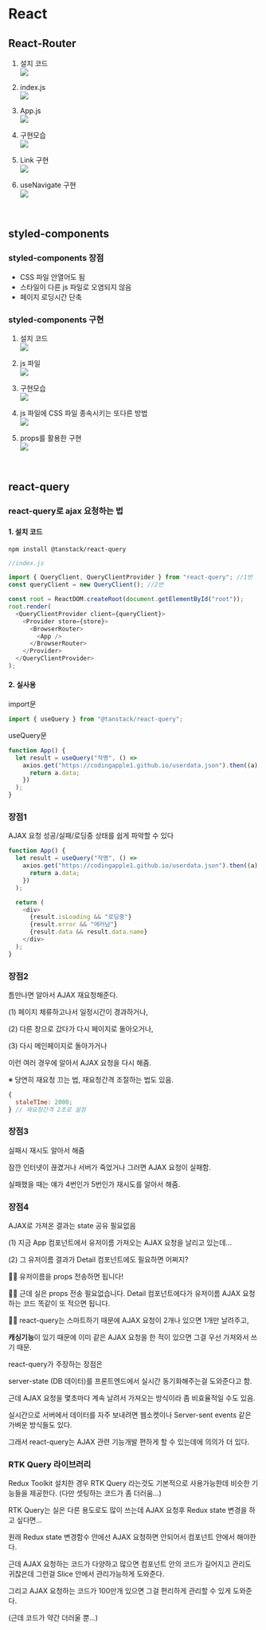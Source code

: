 # React

## React-Router

1. 설치 코드  
   ![](./img/캡처1.PNG)

2. index.js  
   ![](./img/캡처2.PNG)

3. App.js  
   ![](./img/캡처3.PNG)

4. 구현모습  
   ![](./img/캡처4.PNG)

5. Link 구현  
   ![](./img/캡처5.PNG)

6. useNavigate 구현  
   ![](./img/캡처6.PNG)

<br />

## styled-components

### styled-components 장점

- CSS 파일 안열어도 됨
- 스타일이 다른 js 파일로 오염되지 않음
- 페이지 로딩시간 단축

### styled-components 구현

1. 설치 코드  
   ![](./img/styled-components1.JPG)

2. js 파일  
   ![](./img/styled-components2.JPG)

3. 구현모습  
   ![](./img/styled-components3.JPG)

4. js 파일에 CSS 파일 종속시키는 또다른 방법  
   ![](./img/styled-components4.JPG)

5. props를 활용한 구현  
   ![](./img/styled-components5.JPG)

<br />

## react-query

### react-query로 ajax 요청하는 법

#### 1. 설치 코드

```
npm install @tanstack/react-query
```

```javascript
//index.js

import { QueryClient, QueryClientProvider } from "react-query"; //1번
const queryClient = new QueryClient(); //2번

const root = ReactDOM.createRoot(document.getElementById("root"));
root.render(
  <QueryClientProvider client={queryClient}>
    <Provider store={store}>
      <BrowserRouter>
        <App />
      </BrowserRouter>
    </Provider>
  </QueryClientProvider>
);
```

#### 2. 실사용

import문

```javascript
import { useQuery } from "@tanstack/react-query";
```

useQuery문

```javascript
function App() {
  let result = useQuery("작명", () =>
    axios.get("https://codingapple1.github.io/userdata.json").then((a) => {
      return a.data;
    })
  );
}
```

### 장점1

AJAX 요청 성공/실패/로딩중 상태를 쉽게 파악할 수 있다

```javascript
function App() {
  let result = useQuery("작명", () =>
    axios.get("https://codingapple1.github.io/userdata.json").then((a) => {
      return a.data;
    })
  );

  return (
    <div>
      {result.isLoading && "로딩중"}
      {result.error && "에러남"}
      {result.data && result.data.name}
    </div>
  );
}
```

### 장점2

틈만나면 알아서 AJAX 재요청해준다.

(1) 페이지 체류하고나서 일정시간이 경과하거나,

(2) 다른 창으로 갔다가 다시 페이지로 돌아오거나,

(3) 다시 메인페이지로 돌아가거나

이런 여러 경우에 알아서 AJAX 요청을 다시 해줌.

※ 당연히 재요청 끄는 법, 재요청간격 조절하는 법도 있음.

```javascript
{
  staleTIme: 2000;
} // 재요청간격 2초로 설정
```

### 장점3

실패시 재시도 알아서 해줌

잠깐 인터넷이 끊겼거나 서버가 죽었거나 그러면 AJAX 요청이 실패함.

실패했을 때는 얘가 4번인가 5번인가 재시도를 알아서 해줌.

### 장점4

AJAX로 가져온 결과는 state 공유 필요없음

(1) 지금 App 컴포넌트에서 유저이름 가져오는 AJAX 요청을 날리고 있는데...

(2) 그 유저이름 결과가 Detail 컴포넌트에도 필요하면 어쩌지?

🙋‍♂️ 유저이름을 props 전송하면 됩니다!

🙅‍♀️ 근데 실은 props 전송 필요없습니다. Detail 컴포넌트에다가 유저이름 AJAX 요청하는 코드 똑같이 또 적으면 됩니다.

👨‍🔬 react-query는 스마트하기 때문에 AJAX 요청이 2개나 있으면 1개만 날려주고,

**캐싱기능**이 있기 때문에 이미 같은 AJAX 요청을 한 적이 있으면 그걸 우선 가져와서 쓰기 때문.

react-query가 주장하는 장점은

server-state (DB 데이터)를 프론트엔드에서 실시간 동기화해주는걸 도와준다고 함.

근데 AJAX 요청을 몇초마다 계속 날려서 가져오는 방식이라 좀 비효율적일 수도 있음.

실시간으로 서버에서 데이터를 자주 보내려면 웹소켓이나 Server-sent events 같은 가벼운 방식들도 있다.

그래서 react-query는 AJAX 관련 기능개발 편하게 할 수 있는데에 의의가 더 있다.

### RTK Query 라이브러리

Redux Toolkit 설치한 경우 RTK Query 라는것도 기본적으로 사용가능한데 비슷한 기능들을 제공한다. (다만 셋팅하는 코드가 좀 더러움...)

RTK Query는 실은 다른 용도로도 많이 쓰는데 AJAX 요청후 Redux state 변경을 하고 싶다면...

원래 Redux state 변경함수 안에선 AJAX 요청하면 안되어서 컴포넌트 안에서 해야한다.

근데 AJAX 요청하는 코드가 다양하고 많으면 컴포넌트 안의 코드가 길어지고 관리도 귀찮은데 그런걸 Slice 안에서 관리가능하게 도와준다.

그리고 AJAX 요청하는 코드가 100만개 있으면 그걸 편리하게 관리할 수 있게 도와준다.

(근데 코드가 약간 더러울 뿐...)
